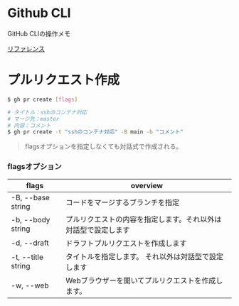 # Github CLI

GitHub CLIの操作メモ

[リファレンス](https://cli.github.com/manual/)

# プルリクエスト作成

```bash
$ gh pr create [flags]

# タイトル：sshのコンテナ対応
# マージ先：master
# 内容：コメント
$ gh pr create -t "sshのコンテナ対応" -B main -b "コメント"
```

>flagsオプションを指定しなくても対話式で作成される。

### flagsオプション

| flags | overview |
| --- | --- |
| -B, --base string | コードをマージするブランチを指定 |
| -b, --body string | プルリクエストの内容を指定します。それ以外は対話型で設定します |
| -d, --draft | ドラフトプルリクエストを作成します |
| -t, --title string | タイトルを指定します。 それ以外は対話型で設定します |
| -w, --web |Webブラウザーを開いてプルリクエストを作成します。 |